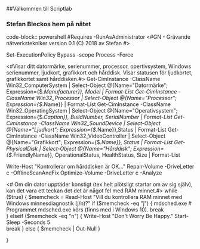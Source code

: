 ##Välkommen till Scriptlab
### Stefan Bleckos hem på nätet 

code-block:: powershell
#Requires -RunAsAdministrator
<#GN - Grävande nätverkstekniker version 0.1
(C) 2018 av Stefan
#>

Set-ExecutionPolicy Bypass -scope Process -Force


<#Visar ditt datormärke, serienummer, processor, opertivsystem, Windows serienummer, ljudkort, 
grafikkort och hårddisk. Visar statusen för ljudkortet, grafikkortet samt hårddisken.#>
Get-CimInstance -ClassName Win32_ComputerSystem | Select-Object @{Name="Datormärke";
Expression={$_.Manufacturer}}, Model | Format-List 
Get-CimInstance -ClassName Win32_Processor | Select-Object @{Name="Processor";
Expression={$_.Name}} | Format-List 
Get-CimInstance -ClassName Win32_OperatingSystem | Select-Object @{Name="Operativsystem";
Expression={$_.Caption}}, BuildNumber, SerialNumber | Format-List 
Get-CimInstance -ClassName Win32_SoundDevice | Select-Object @{Name="Ljudkort";
Expression={$_.Name}},Status | Format-List 
Get-CimInstance -ClassName Win32_VideoController | Select-Object @{Name="Grafikkort";
Expression={$_.Name}}, Status | Format-List 
Get-PhysicalDisk | Select-Object @{Name="Hårddisk";
Expression={$_.FriendlyName}}, OperationalStatus, HealthStatus, Size | Format-List

Write-Host "Kontrollerar om hårddisken är OK..."
Repair-Volume -DriveLetter c -OfflineScanAndFix 
Optimize-Volume -DriveLetter c -Analyze 

<# Om din dator upptäder konstigt (tex helt plötsligt startar om av sig själv), kan det 
vara ett teckan det det är något fel med RAM minnet.#>
while ($true) {
    $memcheck = Read-Host "Vill du kontrollera RAM minnet med Windows minnesdiagnostik (j/n)?"
    if ($memcheck -eq "j") {
        mdsched.exe # Programmet mdsched.exe körs (finns med i Windows 10).
        break      
    }
    elseif ($memcheck -eq "n") {
        Write-Host "Don't Worry Be Happy."
        Start-Sleep -Seconds 5  
        break
    }
    else { 
        $memcheck | Out-Null
    }

}
